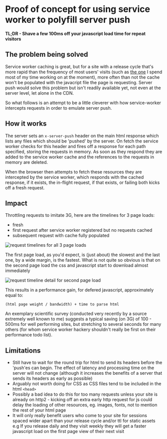 # Proof of concept for using service worker to polyfill server push

**TL;DR - Shave a few 100ms off your javascript load time for repeat visitors**

## The problem being solved

Service worker caching is great, but for a site with a release cycle that's more rapid than the frequency of most users' visits (such as [the one](https://next.ft.com) I spend most of my time working on at the moment), more often than not the cache won't be populated with the javacript file the page is requesting. Server push would solve this problem but isn't readily available yet, not even at the server level, let alone in the CDN. 

So what follows is an attempt to be a little cleverer with how service-worker intercepts requests in order to emulate server push.

## How it works

The server sets an `x-server-push` header on the main html response which lists any files which should be 'pushed' by the server. On fetch the service worker checks for this header and fires off a response for each path specified, storing the requests in memory. As soon as they respond they are added to the service worker cache and the references to the requests in memory are deleted.

When the browser then attempts to fetch these resources they are intercepted by the service worker, which responds with the cached response, if it exists, the in-flight request, if that exists, or failing both kicks off a fresh request.

## Impact

Throttling requests to imitate 3G, here are the timelines for 3 page loads: 

- fresh
- first request after service worker registered but no requests cached
- subsequent request with cache fully populated

![request timelines for all 3 page loads](https://cloud.githubusercontent.com/assets/447559/11410150/1e2ca0dc-93bd-11e5-8521-e59250ce0d46.png)

The first page load, as you'd expect, is (just about) the slowest and the last one, by a wide margin, is the fastest. What is not quite so obvious is that on the second page load the css and javascript start to download almost immediately

![request timeline detail for second page load](https://cloud.githubusercontent.com/assets/447559/11410434/390a344e-93bf-11e5-8e53-e3246d776b52.png)

This results in a performance gain, for defered javascript, approximately equal to:

```
(html page weight / bandwidth) + time to parse html
```

An exemplary scientific survey (conducted very recently by a source extremely well known to me) suggests a typical saving (on 3G) of 100 - 500ms for well performing sites, but stretching to several seconds for many others (for whom service worker hackery shouldn't really be first on their performance todo list).

## Limitations

* Still have to wait for the round trip for html to send its headers before the 'push'es can begin. The effect of latency and processing time on the server will not change (although it increases the benefits of a server that sends its headers as early as possible)
* Arguably not worth doing for CSS as CSS files tend to be included in the html `<head>`
* Possibly a bad idea to do this for too many requests unless your site is already on http2 - kicking off an extra early http request for js could delay the loading of other resources, eg. images, fonts, not to mention the rest of your html page
* It will only really benefit users who come to your site for sessions spaced wider apart than your release cycle and/or ttl for static assets
e.g If you release daily and they visit weekly they will get a faster javascript load on the first page view of their next visit